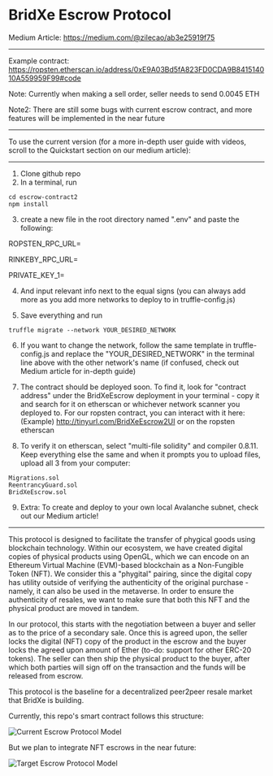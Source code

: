 # BridXe Escrow Protocol

Medium Article: https://medium.com/@zilecao/ab3e25919f75

----

Example contract: https://ropsten.etherscan.io/address/0xE9A03Bd5fA823FD0CDA9B841514010A559959F99#code

Note: Currently when making a sell order, seller needs to send 0.0045 ETH 

Note2: There are still some bugs with current escrow contract, and more features will be implemented in the near future

----

To use the current version (for a more in-depth user guide with videos, scroll to the Quickstart section on our medium article):


----

1. Clone github repo
2. In a terminal, run 

```
cd escrow-contract2
npm install 
```

3. create a new file in the root directory named ".env" and paste the following: 

ROPSTEN_RPC_URL=

RINKEBY_RPC_URL=

PRIVATE_KEY_1=

4. And input relevant info next to the equal signs (you can always add more as you add more networks to deploy to in truffle-config.js)

5. Save everything and run

```
truffle migrate --network YOUR_DESIRED_NETWORK
```

6. If you want to change the network, follow the same template in truffle-config.js and replace the "YOUR_DESIRED_NETWORK" in the terminal line above with the other network's name (if confused, check out Medium article for in-depth guide)

7. The contract should be deployed soon. To find it, look for "contract address" under the BridXeEscrow deployment in your terminal - copy it and search for it on etherscan or whichever network scanner you deployed to. For our ropsten contract, you can interact with it here: (Example) http://tinyurl.com/BridXeEscrow2UI or on the ropsten etherscan

8. To verify it on etherscan, select "multi-file solidity" and compiler 0.8.11. Keep everything else the same and when it prompts you to upload files, upload all 3 from your computer: 

```
Migrations.sol
ReentrancyGuard.sol
BridXeEscrow.sol
```

9. Extra: To create and deploy to your own local Avalanche subnet, check out our Medium article!

----


This protocol is designed to facilitate the transfer of phygical goods using blockchain technology. Within our ecosystem, we have created digital copies of physical products using OpenGL, which we can encode on an Ethereum Virtual Machine (EVM)-based blockchain as a Non-Fungible Token (NFT). We consider this a "phygital" pairing, since the digital copy has utility outside of verifying the authenticity of the original purchase - namely, it can also be used in the metaverse. In order to ensure the authenticity of resales, we want to make sure that both this NFT and the physical product are moved in tandem.

In our protocol, this starts with the negotiation between a buyer and seller as to the price of a secondary sale. Once this is agreed upon, the seller locks the digital (NFT) copy of the product in the escrow and the buyer locks the agreed upon amount of Ether (to-do: support for other ERC-20 tokens). The seller can then ship the physical product to the buyer, after which both parties will sign off on the transaction and the funds will be released from escrow.

This protocol is the baseline for a decentralized peer2peer resale market that BridXe is building. 

Currently, this repo's smart contract follows this structure: 

![Current Escrow Protocol Model](https://i0.wp.com/research.csiro.au/blockchainpatterns/wp-content/uploads/sites/249/2021/09/seq_escrow.png?fit=667%2C843&ssl=1)


But we plan to integrate NFT escrows in the near future:

![Target Escrow Protocol Model](https://uploads-ssl.webflow.com/623554827d9ec206c26f8a15/6299492527b0441981fa3bd8_PhygitalResaleProtocol2.drawio.png)
